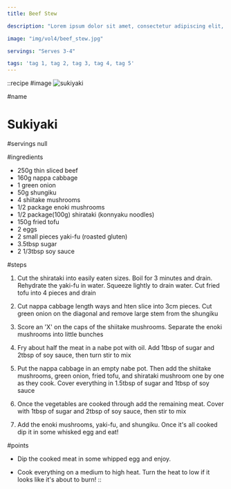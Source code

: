 ```yaml
---
title: Beef Stew

description: "Lorem ipsum dolor sit amet, consectetur adipiscing elit, sed do eiusmod tempor incididunt ut labore et dolore magna aliqua. Tincidunt eget nullam non nisi est sit amet facilisis."

image: "img/vol4/beef_stew.jpg"

servings: "Serves 3-4"

tags: 'tag 1, tag 2, tag 3, tag 4, tag 5'
---
```


::recipe
#image
![sukiyaki](/img/vol10/sukiyaki.jpg)

#name
# Sukiyaki

#servings
null

#ingredients
- 250g thin sliced beef
- 160g nappa cabbage
- 1 green onion
- 50g shungiku
- 4 shiitake mushrooms
- 1/2 package enoki mushrooms
- 1/2 package(100g) shirataki (konnyaku noodles)
- 150g fried tofu
- 2 eggs
- 2 small pieces yaki-fu (roasted gluten)
- 3.5tbsp sugar
- 2 1/3tbsp soy sauce

#steps
1. Cut the shirataki into easily eaten sizes. Boil for 3 minutes and drain. Rehydrate the yaki-fu in water. Squeeze lightly to drain water. Cut fried tofu into 4 pieces and drain

2. Cut nappa cabbage length ways and hten slice into 3cm pieces. Cut green onion on the diagonal and remove large stem from the shungiku

3. Score an 'X' on the caps of the shiitake mushrooms. Separate the enoki mushrooms into little bunches

4. Fry about half the meat in a nabe pot with oil. Add 1tbsp of sugar and 2tbsp of soy sauce, then turn stir to mix

5. Put the nappa cabbage in an empty nabe pot. Then add the shiitake mushrooms, green onion, fried tofu, and shirataki mushroom one by one as they cook. Cover everything in 1.5tbsp of sugar and 1tbsp of soy sauce

6. Once the vegetables are cooked through add the remaining meat. Cover with 1tbsp of sugar and 2tbsp of soy sauce, then stir to mix

7. Add the enoki mushrooms, yaki-fu, and shungiku. Once it's all cooked dip it in some whisked egg and eat!

#points
- Dip the cooked meat in some whipped egg and enjoy.
                
- Cook everything on a medium to high heat. Turn the heat to low if it looks like it's about to burn!
::